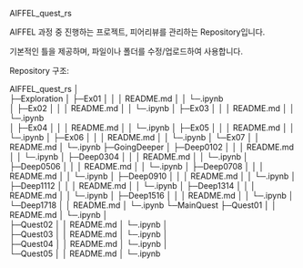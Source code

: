 AIFFEL_quest_rs

AIFFEL 과정 중 진행하는 프로젝트, 피어리뷰를 관리하는 Repository입니다.

기본적인 틀을 제공하며, 파일이나 폴더를 수정/업로드하여 사용합니다.

Repository 구조:

AIFFEL_quest_rs
│  
├─Exploration
│  ├─Ex01
│  │  │  README.md
│  │  └─.ipynb  
│  ├─Ex02
│  │  │  README.md
│  │  └─.ipynb
│  ├─Ex03
│  │  │  README.md
│  │  └─.ipynb  
│  ├─Ex04
│  │  │  README.md
│  │  └─.ipynb 
│  ├─Ex05
│  │  │  README.md
│  │  └─.ipynb
│  ├─Ex06
│  │  │  README.md
│  │  └─.ipynb
│  └─Ex07
│     │  README.md
│     └─.ipynb
├─GoingDeeper
│  ├─Deep0102
│  │  │  README.md
│  │  └─.ipynb
│  ├─Deep0304
│  │  │  README.md
│  │  └─.ipynb
│  ├─Deep0506
│  │  │  README.md
│  │  └─.ipynb
│  ├─Deep0708
│  │  │  README.md
│  │  └─.ipynb
│  ├─Deep0910
│  │  │  README.md
│  │  └─.ipynb
│  ├─Deep1112
│  │  │  README.md
│  │  └─.ipynb
│  ├─Deep1314
│  │  │  README.md
│  │  └─.ipynb
│  ├─Deep1516
│  │  │  README.md
│  │  └─.ipynb
│  └─Deep1718
│     │  README.md
│     └─.ipynb 
└─MainQuest
    ├─Quest01
    │  │  README.md
    │  └─.ipynb
    │          
    ├─Quest02
    │  │  README.md
    │  └─.ipynb
    │          
    ├─Quest03
    │  │  README.md
    │  └─.ipynb
    │          
    ├─Quest04
    │  │  README.md
    │  └─.ipynb
    │          
    └─Quest05
    │  │  README.md
    │  └─.ipynb
